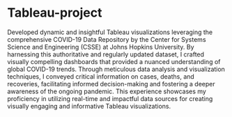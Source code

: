 # Tableau-project
Developed dynamic and insightful Tableau visualizations leveraging the comprehensive COVID-19 Data Repository by the Center for Systems Science and Engineering (CSSE) at Johns Hopkins University. By harnessing this authoritative and regularly updated dataset, I crafted visually compelling dashboards that provided a nuanced understanding of global COVID-19 trends. Through meticulous data analysis and visualization techniques, I conveyed critical information on cases, deaths, and recoveries, facilitating informed decision-making and fostering a deeper awareness of the ongoing pandemic. This experience showcases my proficiency in utilizing real-time and impactful data sources for creating visually engaging and informative Tableau visualizations.
